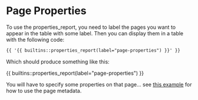 # Page Properties

To use the properties_report, you need to label the pages you want to appear in
the table with some label. Then you can display them in a table with the
following code:

```markdown
{{ '{{ builtins::properties_report(label="page-properties") }}' }}
```

Which should produce something like this:

{{ builtins::properties_report(label="page-properties") }}

You will have to specify some properties on that page... see [this
example](./page.md) for how to use the page metadata.
